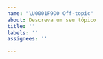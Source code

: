 ```yaml
---
name: "\U0001F9D0 Off-topic"
about: Descreva um seu tópico
title: ''
labels: ''
assignees: ''

---
```



